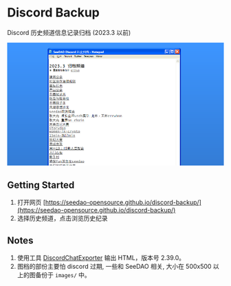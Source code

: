 # Discord Backup

Discord 历史频道信息记录归档 (2023.3 以前)

![Cover Image](cover.png)

## Getting Started

1. 打开网页 [https://seedao-opensource.github.io/discord-backup/](https://seedao-opensource.github.io/discord-backup/)
2. 选择历史频道，点击浏览历史纪录

## Notes

1. 使用工具 [DiscordChatExporter](https://github.com/Tyrrrz/DiscordChatExporter) 输出 HTML，版本号 2.39.0。
2. 图档的部份主要怕 discord 过期, 一些和 SeeDAO 相关, 大小在 500x500 以上的图备份于 `images/` 中。